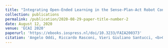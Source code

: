 ```yaml
---
title: "Integrating Open-Ended Learning in the Sense-Plan-Act Robot Control Paradigm"
collection: publications
permalink: /publication/2020-08-29-paper-title-number-2
date: August 12, 2020
venue: 'ECAI 2020'
paperurl: 'https://ebooks.iospress.nl/doi/10.3233/FAIA200373'
citation: 'Angelo Oddi, Riccardo Rasconi, Vieri Giuliano Santucci, <b>Gabriele Sartor</b>, Emilio Cartoni, Francesco Mannella, Gianluca Baldassarre (2020). &quot;An Intrinsically Motivated Planning Architecture forCuriosity-driven Robots.&quot; <i>Proceedings of the 24th European Conference on Artificial Intelligence</i> '
---
```

